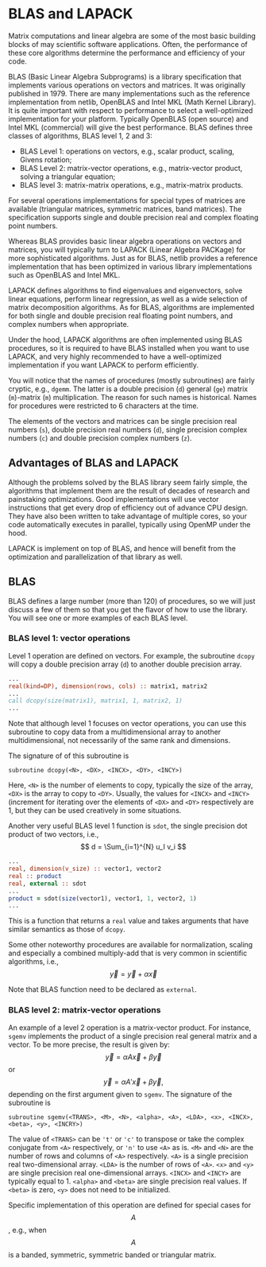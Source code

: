 # BLAS and LAPACK

Matrix computations and linear algebra are some of the most basic building
blocks of may scientific software applications.  Often, the performance of
these core algorithms determine the performance and efficiency of your code.

BLAS (Basic Linear Algebra Subprograms) is a library specification that
implements various operations on vectors and matrices.  It was originally
published in 1979.  There are many
implementations such as the reference implementation from netlib, OpenBLAS
and Intel MKL (Math Kernel Library).  It is quite important with respect to
performance to select a well-optimized implementation for your platform.
Typically OpenBLAS (open source) and Intel MKL (commercial) will give the best
performance.  BLAS defines three classes of algorithms, BLAS level 1, 2 and 3:

* BLAS Level 1: operations on vectors, e.g., scalar product, scaling, Givens
  rotation;
* BLAS Level 2: matrix-vector operations, e.g., matrix-vector product, solving
  a triangular equation;
* BLAS level 3: matrix-matrix operations, e.g., matrix-matrix products.

For several operations implementations for special types of matrices are
available (triangular matrices, symmetric matrices, band matrices).  The
specification supports single and double precision real and complex floating
point numbers.

Whereas BLAS provides basic linear algebra operations on vectors and matrices,
you will typically turn to LAPACK (Linear Algebra PACKage) for more
sophisticated algorithms.  Just as for BLAS, netlib provides a reference
implementation that has been optimized in various library implementations such
as OpenBLAS and Intel MKL.

LAPACK defines algorithms to find eigenvalues and eigenvectors, solve linear
equations, perform linear regression, as well as a wide selection of matrix
decomposition algorithms.  As for BLAS, algorithms are implemented for both
single and double precision real floating point numbers, and complex numbers
when appropriate.

Under the hood, LAPACK algorithms are often implemented using BLAS procedures,
so it is required to have BLAS installed when you want to use LAPACK, and very
highly recommended to have a well-optimized implementation if you want LAPACK
to perform efficiently.

You will notice that the names of procedures (mostly subroutines) are fairly
cryptic, e.g., `dgemm`.  The latter is a double precision (`d`) general (`ge`)
matrix (`m`)-matrix (`m`) multiplication.  The reason for such names is
historical.  Names for procedures were restricted to 6 characters at the time.

The elements of the vectors and matrices can be single precision real numbers
(`s`), double precision real numbers (`d`), single precision complex numbers
(`c`) and double precision complex numbers (`z`).


## Advantages of BLAS and LAPACK

Although the problems solved by the BLAS library seem fairly simple, the
algorithms that implement them are the result of decades of research and
painstaking optimizations.  Good implementations will use vector instructions
that get every drop of efficiency out of advance CPU design.  They have also
been written to take advantage of multiple cores, so your code automatically
executes in parallel, typically using OpenMP under the hood.

LAPACK is implement on top of BLAS, and hence will benefit from the
optimization and parallelization of that library as well.


## BLAS

BLAS defines a large number (more than 120) of procedures, so we will just
discuss a few of them so that you get the flavor of how to use the library.
You will see one or more examples of each BLAS level.


### BLAS level 1: vector operations

Level 1 operation are defined on vectors.  For example, the subroutine `dcopy`
will copy a double precision array (`d`) to another double precision array.

~~~~fortran
...
real(kind=DP), dimension(rows, cols) :: matrix1, matrix2
...
call dcopy(size(matrix1), matrix1, 1, matrix2, 1)
...
~~~~

Note that although level 1 focuses on vector operations, you can use this
subroutine to copy data from a multidimensional array to another
multidimensional, not necessarily of the same rank and dimensions.

The signature of of this subroutine is
~~~~
subroutine dcopy(<N>, <DX>, <INCX>, <DY>, <INCY>)
~~~~

Here, `<N>` is the number of elements to copy, typically the size of the array,
`<DX>` is the array to copy to `<DY>`.  Usually, the values for `<INCX>` and
`<INCY>` (increment for iterating over the elements of `<DX>` and `<DY>`
respectively are 1, but they can be used creatively in some situations.

Another very useful BLAS level 1 function is `sdot`, the single precision dot
product of two vectors, i.e.,
$$
   d = \Sum_{i=1}^{N} u_I v_i
$$

~~~~fortran
...
real, dimension(v_size) :: vector1, vector2
real :: product
real, external :: sdot
...
product = sdot(size(vector1), vector1, 1, vector2, 1)
...
~~~~

This is a function that returns a `real` value and takes arguments that have
similar semantics as those of `dcopy`.

Some other noteworthy procedures are available for normalization, scaling and
especially a combined multiply-add that is very common in scientific
algorithms, i.e.,
$$
    \vec{y} = \vec{y} + \alpha \vec{x}
$$

Note that BLAS function need to be declared as `external`.


### BLAS level 2: matrix-vector operations

An example of a level 2 operation is a matrix-vector product.  For instance,
`sgemv` implements the product of a single precision real general matrix and a
vector.  To be more precise, the result is given by:
$$
    \vec{y} = \alpha A \vec{x} + \beta \vec{y}
$$
or
$$
    \vec{y} = \alpha A' \vec{x} + \beta \vec{y},
$$
depending on the first argument given to `sgemv`.  The signature of the
subroutine is

~~~~fortan
subroutine sgemv(<TRANS>, <M>, <N>, <alpha>, <A>, <LDA>, <x>, <INCX>, <beta>, <y>, <INCRY>)
~~~~

The value of `<TRANS>` can be `'t'` or `'c'` to transpose or take the complex
conjugate from `<A>` respectively, or `'n'` to use `<A>` as is.  `<M>` and `<N>`
are the number of rows and columns of `<A>` respectively.  `<A>` is a single
precision real two-dimensional array.  `<LDA>` is the number of rows of `<A>`.
`<x>` and `<y>` are single precision real one-dimensional arrays.  `<INCX>` and
`<INCY>` are typically equal to 1.  `<alpha>` and `<beta>` are single precision
real values.  If `<beta>` is zero, `<y>` does not need to be initialized.

Specific implementation of this operation are defined for special cases for
$$A$$, e.g., when $$A$$ is a banded, symmetric, symmetric banded or triangular
matrix.
